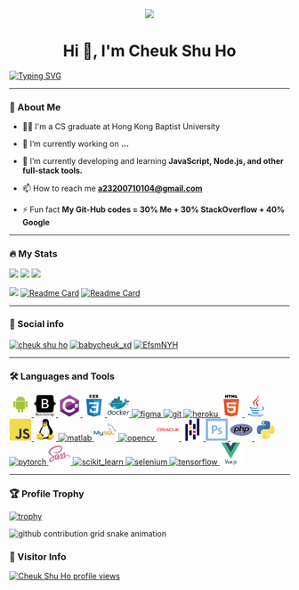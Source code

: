 <div id="header" align="center">
  <img src=https://media.giphy.com/media/du3J3cXyzhj75IOgvA/giphy.gif width="200"/>
</div>

<h1 align="center">Hi 👋, I'm Cheuk Shu Ho</h1>

[![Typing SVG](https://readme-typing-svg.herokuapp.com?font=Fira+Code&size=30&pause=1000&center=true&vCenter=true&multiline=true&width=1200&height=100&lines=Hello+this+is++Cheuk+Shu+Ho%2C+Welcome+to+my+Github+page;I+am+a+passionate+developer+from+Hong+Kong)](https://git.io/typing-svg)



---
### 👦 About Me

- 👨‍💻 I'm a CS graduate at Hong Kong Baptist University

- 🔭 I’m currently working on **...**

- 🌱 I’m currently developing and learning **JavaScript, Node.js, and other full-stack tools.**

- 📫 How to reach me **a23200710104@gmail.com**

- ⚡ Fun fact **My Git-Hub codes = 30% Me + 30% StackOverflow + 40% Google**


--- 

### 🔥 My Stats 
<img width="400" src="https://github-readme-stats.vercel.app/api?username=2246250622&count_private=true&show_icons=true&theme=react" />  <img width="425" src="https://streak-stats.demolab.com/?user=2246250622&theme=react" />
<img width="830" src="https://github-readme-activity-graph.vercel.app/graph?username=2246250622&bg_color=21232a&color=a8eeff&line=61dafb&point=f0fcff&area=true&hide_border=false" />
<a href="https://github.com/2246250622/github-stats">
<!--<img src="https://2246250622.github.io/github-stats.github.io/generated/overview.svg#gh-dark-mode-only" />-->
<!--<img src="https://2246250622.github.io/github-stats.github.io/generated/languages.svg#gh-dark-mode-only" />-->
</a>

<img width="400" src="https://github-readme-stats.vercel.app/api/top-langs/?username=2246250622&layout=compact&langs_count=10&theme=react" />  [![Readme Card](https://github-readme-stats.vercel.app/api/pin/?username=2246250622&layout=compact&langs_count=10&theme=react&repo=2246250622)](https://github.com/anuraghazra/github-readme-stats) [![Readme Card](https://github-readme-stats.vercel.app/api/pin/?username=2246250622&layout=compact&langs_count=10&theme=react&repo=2246250622)](https://github.com/anuraghazra/github-readme-stats)








---
### 🔗 Social info
<p align="left">
<a href="https://twitter.com/cheuk_baby" target="blank"><img align="center" src="https://raw.githubusercontent.com/rahuldkjain/github-profile-readme-generator/master/src/images/icons/Social/twitter.svg" alt="cheuk shu ho" height="30" width="40" /></a>
<a href="https://instagram.com/babycheuk_xd" target="blank"><img align="center" src="https://raw.githubusercontent.com/rahuldkjain/github-profile-readme-generator/master/src/images/icons/Social/instagram.svg" alt="babycheuk_xd" height="30" width="40" /></a>
<a href="https://discord.gg/EfsmNYH" target="blank"><img align="center" src="https://raw.githubusercontent.com/rahuldkjain/github-profile-readme-generator/master/src/images/icons/Social/discord.svg" alt="EfsmNYH" height="30" width="40" /></a>
</p>

---
### 🛠️ Languages and Tools
<p align="left"> <a href="https://developer.android.com" target="_blank" rel="noreferrer"> <img src="https://raw.githubusercontent.com/devicons/devicon/master/icons/android/android-original-wordmark.svg" alt="android" width="40" height="40"/> </a> <a href="https://getbootstrap.com" target="_blank" rel="noreferrer"> <img src="https://raw.githubusercontent.com/devicons/devicon/master/icons/bootstrap/bootstrap-plain-wordmark.svg" alt="bootstrap" width="40" height="40"/> </a> <a href="https://www.w3schools.com/cs/" target="_blank" rel="noreferrer"> <img src="https://raw.githubusercontent.com/devicons/devicon/master/icons/csharp/csharp-original.svg" alt="csharp" width="40" height="40"/> </a> <a href="https://www.w3schools.com/css/" target="_blank" rel="noreferrer"> <img src="https://raw.githubusercontent.com/devicons/devicon/master/icons/css3/css3-original-wordmark.svg" alt="css3" width="40" height="40"/> </a> <a href="https://www.docker.com/" target="_blank" rel="noreferrer"> <img src="https://raw.githubusercontent.com/devicons/devicon/master/icons/docker/docker-original-wordmark.svg" alt="docker" width="40" height="40"/> </a> <a href="https://www.figma.com/" target="_blank" rel="noreferrer"> <img src="https://www.vectorlogo.zone/logos/figma/figma-icon.svg" alt="figma" width="40" height="40"/> </a> <a href="https://git-scm.com/" target="_blank" rel="noreferrer"> <img src="https://www.vectorlogo.zone/logos/git-scm/git-scm-icon.svg" alt="git" width="40" height="40"/> </a> <a href="https://heroku.com" target="_blank" rel="noreferrer"> <img src="https://www.vectorlogo.zone/logos/heroku/heroku-icon.svg" alt="heroku" width="40" height="40"/> </a> <a href="https://www.w3.org/html/" target="_blank" rel="noreferrer"> <img src="https://raw.githubusercontent.com/devicons/devicon/master/icons/html5/html5-original-wordmark.svg" alt="html5" width="40" height="40"/> </a> <a href="https://www.java.com" target="_blank" rel="noreferrer"> <img src="https://raw.githubusercontent.com/devicons/devicon/master/icons/java/java-original.svg" alt="java" width="40" height="40"/> </a> <a href="https://developer.mozilla.org/en-US/docs/Web/JavaScript" target="_blank" rel="noreferrer"> <img src="https://raw.githubusercontent.com/devicons/devicon/master/icons/javascript/javascript-original.svg" alt="javascript" width="40" height="40"/> </a> <a href="https://www.linux.org/" target="_blank" rel="noreferrer"> <img src="https://raw.githubusercontent.com/devicons/devicon/master/icons/linux/linux-original.svg" alt="linux" width="40" height="40"/> </a> <a href="https://www.mathworks.com/" target="_blank" rel="noreferrer"> <img src="https://upload.wikimedia.org/wikipedia/commons/2/21/Matlab_Logo.png" alt="matlab" width="40" height="40"/> </a> <a href="https://www.mysql.com/" target="_blank" rel="noreferrer"> <img src="https://raw.githubusercontent.com/devicons/devicon/master/icons/mysql/mysql-original-wordmark.svg" alt="mysql" width="40" height="40"/> </a> <a href="https://opencv.org/" target="_blank" rel="noreferrer"> <img src="https://www.vectorlogo.zone/logos/opencv/opencv-icon.svg" alt="opencv" width="40" height="40"/> </a> <a href="https://www.oracle.com/" target="_blank" rel="noreferrer"> <img src="https://raw.githubusercontent.com/devicons/devicon/master/icons/oracle/oracle-original.svg" alt="oracle" width="40" height="40"/> </a> <a href="https://pandas.pydata.org/" target="_blank" rel="noreferrer"> <img src="https://raw.githubusercontent.com/devicons/devicon/2ae2a900d2f041da66e950e4d48052658d850630/icons/pandas/pandas-original.svg" alt="pandas" width="40" height="40"/> </a> <a href="https://www.photoshop.com/en" target="_blank" rel="noreferrer"> <img src="https://raw.githubusercontent.com/devicons/devicon/master/icons/photoshop/photoshop-line.svg" alt="photoshop" width="40" height="40"/> </a> <a href="https://www.php.net" target="_blank" rel="noreferrer"> <img src="https://raw.githubusercontent.com/devicons/devicon/master/icons/php/php-original.svg" alt="php" width="40" height="40"/> </a> <a href="https://www.python.org" target="_blank" rel="noreferrer"> <img src="https://raw.githubusercontent.com/devicons/devicon/master/icons/python/python-original.svg" alt="python" width="40" height="40"/> </a> <a href="https://pytorch.org/" target="_blank" rel="noreferrer"> <img src="https://www.vectorlogo.zone/logos/pytorch/pytorch-icon.svg" alt="pytorch" width="40" height="40"/> </a> <a href="https://sass-lang.com" target="_blank" rel="noreferrer"> <img src="https://raw.githubusercontent.com/devicons/devicon/master/icons/sass/sass-original.svg" alt="sass" width="40" height="40"/> </a> <a href="https://scikit-learn.org/" target="_blank" rel="noreferrer"> <img src="https://upload.wikimedia.org/wikipedia/commons/0/05/Scikit_learn_logo_small.svg" alt="scikit_learn" width="40" height="40"/> </a> <a href="https://www.selenium.dev" target="_blank" rel="noreferrer"> <img src="https://raw.githubusercontent.com/detain/svg-logos/780f25886640cef088af994181646db2f6b1a3f8/svg/selenium-logo.svg" alt="selenium" width="40" height="40"/> </a> <a href="https://www.tensorflow.org" target="_blank" rel="noreferrer"> <img src="https://www.vectorlogo.zone/logos/tensorflow/tensorflow-icon.svg" alt="tensorflow" width="40" height="40"/> </a> <a href="https://vuejs.org/" target="_blank" rel="noreferrer"> <img src="https://raw.githubusercontent.com/devicons/devicon/master/icons/vuejs/vuejs-original-wordmark.svg" alt="vuejs" width="40" height="40"/> </a> </p>

---

### 🏆 Profile Trophy
[![trophy](https://github-profile-trophy.vercel.app/?username=2246250622&theme=onedark)](https://github.com/2246250622/github-profile-trophy)

<picture>
  <source media="(prefers-color-scheme: dark)" srcset="https://2246250622.github.io/github-snake.github.io/github-contribution-grid-snake-dark.svg">
  <source media="(prefers-color-scheme: light)" srcset="https://2246250622.github.io/github-snake.github.io/github-contribution-grid-snake.svg">
  <img alt="github contribution grid snake animation" src="https://2246250622.github.io/github-snake.github.io/github-contribution-grid-snake.svg">
</picture>

### 👀 Visitor Info

[![Cheuk Shu Ho profile views](https://u8views.com/api/v1/github/profiles/72436714/views/day-week-month-total-count.svg)](https://u8views.com/github/2246250622)
